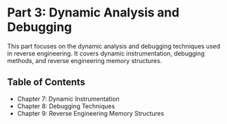 # Part 3: Dynamic Analysis and Debugging

This part focuses on the dynamic analysis and debugging techniques used in reverse engineering. It covers dynamic instrumentation, debugging methods, and reverse engineering memory structures.

## Table of Contents

- Chapter 7: Dynamic Instrumentation
- Chapter 8: Debugging Techniques
- Chapter 9: Reverse Engineering Memory Structures